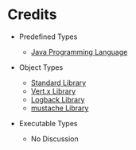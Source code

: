 # Credits

- Predefined Types
	- [Java Programming Language](https://docs.oracle.com/en/java/javase/11/)

- Object Types
	- [Standard Library](https://docs.oracle.com/en/java/javase/11/docs/api/index.html)
	- [Vert.x Library](https://vertx.io/)
	- [Logback Library](https://logback.qos.ch/)
	- [mustache Library](https://mustache.github.io/)

- Executable Types
	- No Discussion
